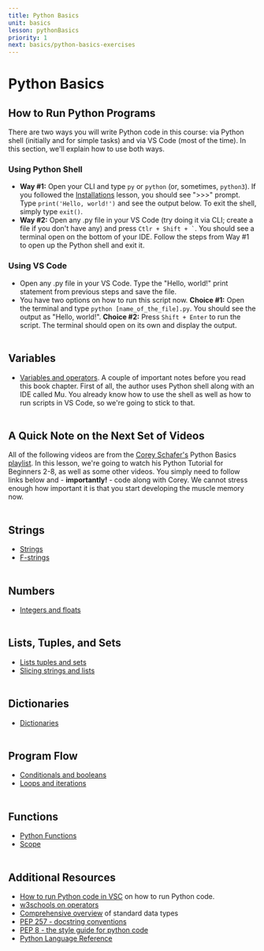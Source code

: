 ```yaml
---
title: Python Basics
unit: basics
lesson: pythonBasics
priority: 1
next: basics/python-basics-exercises
---
```


# Python Basics

## How to Run Python Programs

There are two ways you will write Python code in this course: via Python shell (initially and for simple tasks) and via VS Code (most of the time). In this section, we'll explain how to use both ways.
<br>

### Using Python Shell

- <b>Way #1:</b> Open your CLI and type `py` or `python` (or, sometimes, `python3`). If you followed the [Installations](https://vennbury.com/lessons/python/basics/prerequisites/installations) lesson, you should see ">>>" prompt. Type `print('Hello, world!')` and see the output below. To exit the shell, simply type `exit()`.
- <b>Way #2:</b> Open any .py file in your VS Code (try doing it via CLI; create a file if you don't have any) and press `` Ctlr + Shift + ` ``. You should see a terminal open on the bottom of your IDE. Follow the steps from Way #1 to open up the Python shell and exit it.
  <br>

### Using VS Code

- Open any .py file in your VS Code. Type the "Hello, world!" print statement from previous steps and save the file.
- You have two options on how to run this script now. <b>Choice #1:</b> Open the terminal and type `python [name_of_the_file].py`. You should see the output as "Hello, world!". <b>Choice #2:</b> Press `Shift + Enter` to run the script. The terminal should open on its own and display the output.
  <br><br>

## Variables

- [Variables and operators](https://automatetheboringstuff.com/2e/chapter1/). A couple of important notes before you read this book chapter. First of all, the author uses Python shell along with an IDE called Mu. You already know how to use the shell as well as how to run scripts in VS Code, so we're going to stick to that.
  <br><br>

## A Quick Note on the Next Set of Videos

All of the following videos are from the [Corey Schafer's](https://www.youtube.com/@coreyms) Python Basics [playlist](https://www.youtube.com/playlist?list=PL-osiE80TeTskrapNbzXhwoFUiLCjGgY7). In this lesson, we're going to watch his Python Tutorial for Beginners 2-8, as well as some other videos. You simply need to follow links below and - <b>importantly!</b> - code along with Corey. We cannot stress enough how important it is that you start developing the muscle memory now.
<br><br>

## Strings

- [Strings](https://www.youtube.com/watch?v=k9TUPpGqYTo&list=PL-osiE80TeTt2d9bfVyTiXJA-UTHn6WwU&index=2)
- [F-strings](https://www.youtube.com/watch?v=nghuHvKLhJA&list=PL-osiE80TeTt2d9bfVyTiXJA-UTHn6WwU&index=35)
  <br><br>

## Numbers

- [Integers and floats](https://www.youtube.com/watch?v=khKv-8q7YmY&list=PL-osiE80TeTt2d9bfVyTiXJA-UTHn6WwU&index=3)
  <br><br>

## Lists, Tuples, and Sets

- [Lists tuples and sets](https://www.youtube.com/watch?v=W8KRzm-HUcc&list=PL-osiE80TeTt2d9bfVyTiXJA-UTHn6WwU&index=4)
- [Slicing strings and lists](https://www.youtube.com/watch?v=ajrtAuDg3yw&list=PL-osiE80TeTt2d9bfVyTiXJA-UTHn6WwU&index=19)
  <br><br>

## Dictionaries

- [Dictionaries](https://www.youtube.com/watch?v=daefaLgNkw0&list=PL-osiE80TeTt2d9bfVyTiXJA-UTHn6WwU&index=5)
  <br><br>

## Program Flow

- [Conditionals and booleans](https://www.youtube.com/watch?v=DZwmZ8Usvnk&list=PL-osiE80TeTt2d9bfVyTiXJA-UTHn6WwU&index=6)
- [Loops and iterations](https://www.youtube.com/watch?v=6iF8Xb7Z3wQ&list=PL-osiE80TeTt2d9bfVyTiXJA-UTHn6WwU&index=7)
  <br><br>

## Functions

- [Python Functions](https://www.youtube.com/watch?v=9Os0o3wzS_I&list=PL-osiE80TeTt2d9bfVyTiXJA-UTHn6WwU&index=8)
- [Scope](https://www.youtube.com/watch?v=QVdf0LgmICw&ab_channel=CoreySchafer)
  <br><br>

## Additional Resources

- [How to run Python code in VSC](https://www.dev2qa.com/how-to-run-python-code-in-visual-studio-code/#:~:text=Select%20Installed%20Python%20Interpreter%20In%20Visual%20Studio%20Code.,installed%20path%20%29%20installed%20on%20your%20OS.%20) on how to run Python code.
- [w3schools on operators](https://www.w3schools.com/python/python_operators.asp)
- [Comprehensive overview](https://phoenixnap.com/kb/python-data-types#:~:text=Set%20Data%20Type%20%20%20Data%20Type%20%20complex%20%28%3Cvalue%3E%29%20%205%20more%20rows%20) of standard data types
- [PEP 257 - docstring conventions](https://peps.python.org/pep-0257/)
- [PEP 8 - the style guide for python code](https://pep8.org/)
- [Python Language Reference](https://docs.python.org/3/reference/index.html)
